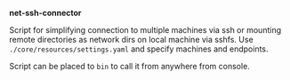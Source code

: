**net-ssh-connector**

Script for simplifying connection to multiple machines via ssh or mounting remote 
directories as network dirs on local machine via sshfs. Use `./core/resources/settings.yaml` and specify
machines and endpoints.

Script can be placed to `bin` to call it from anywhere from console.